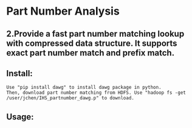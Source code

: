 # Part Number Analysis
## 2.Provide a fast part number matching lookup with compressed data structure. It supports exact part number match and prefix match.
  ## Install:
    Use "pip install dawg" to install dawg package in python.
    Then, download part number matching from HDFS. Use "hadoop fs -get /user/jchen/IHS_partnumber_dawg.p" to download.
  ## Usage:
